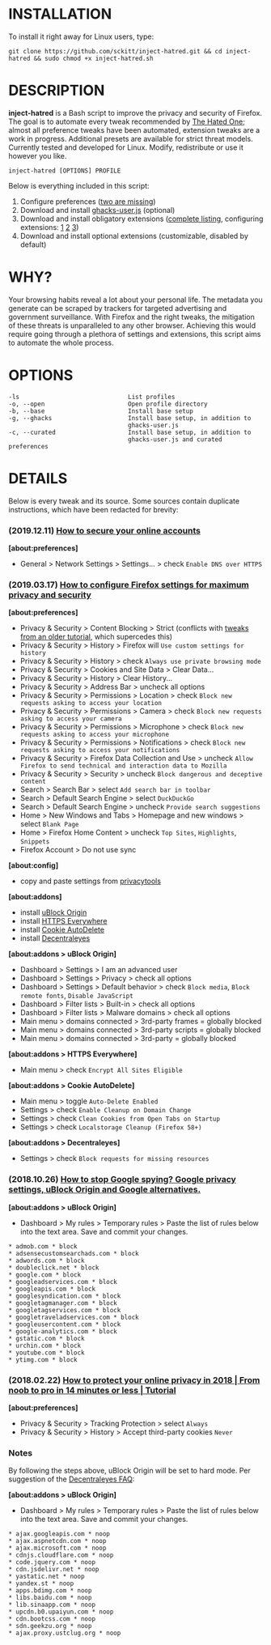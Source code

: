 # INSTALLATION

To install it right away for Linux users, type:

    git clone https://github.com/sckitt/inject-hatred.git && cd inject-hatred && sudo chmod +x inject-hatred.sh

# DESCRIPTION
**inject-hatred** is a Bash script to improve the privacy and security of Firefox. The goal is to automate every tweak recommended by [The Hated One](https://www.youtube.com/channel/UCjr2bPAyPV7t35MvcgT3W8Q); almost all preference tweaks have been automated, extension tweaks are a work in progress. Additional presets are available for strict threat models. Currently tested and developed for Linux. Modify, redistribute or use it however you like.

    inject-hatred [OPTIONS] PROFILE

Below is everything included in this script:

1. Configure preferences ([two are missing](https://github.com/sckitt/inject-hatred/blame/master/README.md#L115-L116))
2. Download and install [ghacks-user.js](https://github.com/ghacksuserjs/ghacks-user.js/) (optional)
3. Download and install obligatory extensions ([complete listing](https://github.com/sckitt/inject-hatred/blame/master/README.md#L62-L66), configuring extensions: [1](https://github.com/sckitt/inject-hatred/blame/master/README.md#L68-L88) [2](https://github.com/sckitt/inject-hatred/blame/master/README.md#L91-L111) [3](https://github.com/sckitt/inject-hatred/blame/master/README.md#L121-L139))
4. Download and install optional extensions (customizable, disabled by default)

# WHY?
Your browsing habits reveal a lot about your personal life. The metadata you generate can be scraped by trackers for targeted advertising and government surveillance. With Firefox and the right tweaks, the mitigation of these threats is unparalleled to any other browser. Achieving this would require going through a plethora of settings and extensions, this script aims to automate the whole process.

# OPTIONS
    -ls                              List profiles
    -o, --open                       Open profile directory
    -b, --base                       Install base setup
    -g, --ghacks                     Install base setup, in addition to
                                     ghacks-user.js
    -c, --curated                    Install base setup, in addition to
                                     ghacks-user.js and curated preferences

# DETAILS
Below is every tweak and its source. Some sources contain duplicate instructions, which have been redacted for brevity:

### (2019.12.11) [How to secure your online accounts](https://www.youtube.com/watch?v=3H2CKTRqOEQ)
**[about:preferences]**
* General > Network Settings > Settings... > check `Enable DNS over HTTPS`

### (2019.03.17) [How to configure Firefox settings for maximum privacy and security](https://www.youtube.com/watch?v=tQhWdsFMc24)
**[about:preferences]**
* Privacy & Security > Content Blocking > Strict (conflicts with [tweaks from an older tutorial](https://github.com/sckitt/inject-hatred/blame/master/README.md#L115-L116), which supercedes this)
* Privacy & Security > History > Firefox will `Use custom settings for history`
* Privacy & Security > History > check `Always use private browsing mode`
* Privacy & Security > Cookies and Site Data > Clear Data...
* Privacy & Security > History > Clear History...
* Privacy & Security > Address Bar > uncheck all options
* Privacy & Security > Permissions > Location > check `Block new requests asking to access your location`
* Privacy & Security > Permissions > Camera > check `Block new requests asking to access your camera`
* Privacy & Security > Permissions > Microphone > check `Block new requests asking to access your microphone`	
* Privacy & Security > Permissions > Notifications > check `Block new requests asking to access your notifications` 
* Privacy & Security > Firefox Data Collection and Use > uncheck `Allow Firefox to send technical and interaction data to Mozilla` 
* Privacy & Security > Security > uncheck `Block dangerous and deceptive content`
* Search > Search Bar > select `Add search bar in toolbar`
* Search > Default Search Engine > select `DuckDuckGo`
* Search > Default Search Engine > uncheck `Provide search suggestions`
* Home > New Windows and Tabs > Homepage and new windows > select `Blank Page`
* Home > Firefox Home Content > uncheck `Top Sites`, `Highlights`, `Snippets`
* Firefox Account > Do not use sync

**[about:config]**
* copy and paste settings from [privacytools](https://www.privacytools.io/browsers/)

**[about:addons]**
* install [uBlock Origin](https://addons.mozilla.org/en-US/firefox/addon/ublock-origin/)
* install [HTTPS Everywhere](https://addons.mozilla.org/en-US/firefox/addon/https-everywhere/)
* install [Cookie AutoDelete](https://addons.mozilla.org/en-US/firefox/addon/cookie-autodelete/)
* install [Decentraleyes](https://addons.mozilla.org/en-US/firefox/addon/decentraleyes/)

**[about:addons > uBlock Origin]**
* Dashboard > Settings > I am an advanced user
* Dashboard > Settings > Privacy > check all options
* Dashboard > Settings > Default behavior > check `Block media`, `Block remote fonts`, `Disable JavaScript`
* Dashboard > Filter lists > Built-in > check all options
* Dashboard > Filter lists > Malware domains > check all options
* Main menu > domains connected > 3rd-party frames = globally blocked
* Main menu > domains connected > 3rd-party scripts = globally blocked
* Main menu > domains connected > 3rd-party = globally blocked

**[about:addons > HTTPS Everywhere]**
* Main menu > check `Encrypt All Sites Eligible`

**[about:addons > Cookie AutoDelete]**
* Main menu > toggle `Auto-Delete Enabled`
* Settings > check `Enable Cleanup on Domain Change`
* Settings > check `Clean Cookies from Open Tabs on Startup`
* Settings > check `Localstorage Cleanup (Firefox 58+)`

**[about:addons > Decentraleyes]**
* Settings > check `Block requests for missing resources`

### (2018.10.26) [How to stop Google spying? Google privacy settings, uBlock Origin and Google alternatives.](https://www.youtube.com/watch?v=6EfJR1lI0l0)
**[about:addons > uBlock Origin]**
* Dashboard > My rules > Temporary rules > Paste the list of rules below into the text area. Save and commit your changes.
```
* admob.com * block
* adsensecustomsearchads.com * block
* adwords.com * block
* doubleclick.net * block
* google.com * block
* googleadservices.com * block
* googleapis.com * block
* googlesyndication.com * block
* googletagmanager.com * block
* googletagservices.com * block
* googletraveladservices.com * block
* googleusercontent.com * block
* google-analytics.com * block
* gstatic.com * block
* urchin.com * block
* youtube.com * block
* ytimg.com * block
```

### (2018.02.22) [How to protect your online privacy in 2018 | From noob to pro in 14 minutes or less | Tutorial](https://www.youtube.com/watch?v=gFsRXfifcYg)
**[about:preferences]**
* Privacy & Security > Tracking Protection > select `Always`
* Privacy & Security > History > Accept third-party cookies `Never`

### Notes
By following the steps above, uBlock Origin will be set to hard mode. Per suggestion of the [Decentraleyes FAQ](https://git.synz.io/Synzvato/decentraleyes/-/wikis/Frequently-Asked-Questions#why-doesnt-it-deliver-resources-from-cdns-i-block-using-a-different-add-on):

**[about:addons > uBlock Origin]**
* Dashboard > My rules > Temporary rules > Paste the list of rules below into the text area. Save and commit your changes.
```
* ajax.googleapis.com * noop
* ajax.aspnetcdn.com * noop
* ajax.microsoft.com * noop
* cdnjs.cloudflare.com * noop
* code.jquery.com * noop
* cdn.jsdelivr.net * noop
* yastatic.net * noop
* yandex.st * noop
* apps.bdimg.com * noop
* libs.baidu.com * noop
* lib.sinaapp.com * noop
* upcdn.b0.upaiyun.com * noop
* cdn.bootcss.com * noop
* sdn.geekzu.org * noop
* ajax.proxy.ustclug.org * noop
```